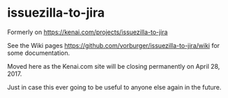 # issuezilla-to-jira

Formerly on https://kenai.com/projects/issuezilla-to-jira

See the Wiki pages https://github.com/vorburger/issuezilla-to-jira/wiki for some documentation.

Moved here as the Kenai.com site will be closing permanently on April 28, 2017.

Just in case this ever going to be useful to anyone else again in the future.
